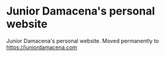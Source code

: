 # Junior Damacena's personal website

Junior Damacena's personal website. Moved permanently to https://juniordamacena.com